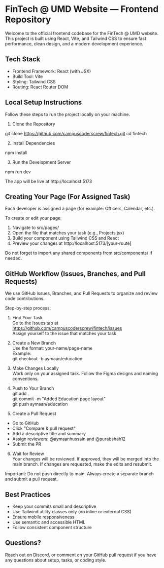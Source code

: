 # FinTech @ UMD Website — Frontend Repository

Welcome to the official frontend codebase for the FinTech @ UMD website. This project is built using React, Vite, and Tailwind CSS to ensure fast performance, clean design, and a modern development experience.

## Tech Stack

- Frontend Framework: React (with JSX)
- Build Tool: Vite
- Styling: Tailwind CSS
- Routing: React Router DOM

## Local Setup Instructions

Follow these steps to run the project locally on your machine.

1. Clone the Repository

git clone https://github.com/campuscoderscrew/fintech.git
cd fintech

2. Install Dependencies

npm install

3. Run the Development Server

npm run dev

The app will be live at http://localhost:5173

## Creating Your Page (For Assigned Task)

Each developer is assigned a page (for example: Officers, Calendar, etc.).

To create or edit your page:

1. Navigate to src/pages/
2. Open the file that matches your task (e.g., Projects.jsx)
3. Build your component using Tailwind CSS and React
4. Preview your changes at http://localhost:5173/[your-route]

Do not forget to import any shared components from src/components/ if needed.

## GitHub Workflow (Issues, Branches, and Pull Requests)

We use GitHub Issues, Branches, and Pull Requests to organize and review code contributions.

Step-by-step process:

1. Find Your Task  
Go to the Issues tab at https://github.com/campuscoderscrew/fintech/issues  
Assign yourself to the issue that matches your task.

2. Create a New Branch  
Use the format: your-name/page-name  
Example:  
git checkout -b aymaan/education

3. Make Changes Locally  
Work only on your assigned task. Follow the Figma designs and naming conventions.

4. Push to Your Branch  
git add .  
git commit -m "Added Education page layout"  
git push aymaan/education

5. Create a Pull Request  
- Go to GitHub  
- Click "Compare & pull request"  
- Add a descriptive title and summary  
- Assign reviewers: @aymaanhussain and @purabshah12  
- Submit the PR

6. Wait for Review  
Your changes will be reviewed. If approved, they will be merged into the main branch. If changes are requested, make the edits and resubmit.

Important: Do not push directly to main. Always create a separate branch and submit a pull request.

## Best Practices

- Keep your commits small and descriptive
- Use Tailwind utility classes only (no inline or external CSS)
- Ensure mobile responsiveness
- Use semantic and accessible HTML
- Follow consistent component structure

## Questions?

Reach out on Discord, or comment on your GitHub pull request if you have any questions about setup, tasks, or coding style.
